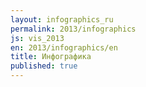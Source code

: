 ```yaml
---
layout: infographics_ru
permalink: 2013/infographics
js: vis_2013
en: 2013/infographics/en
title: Инфографика
published: true
---
```

